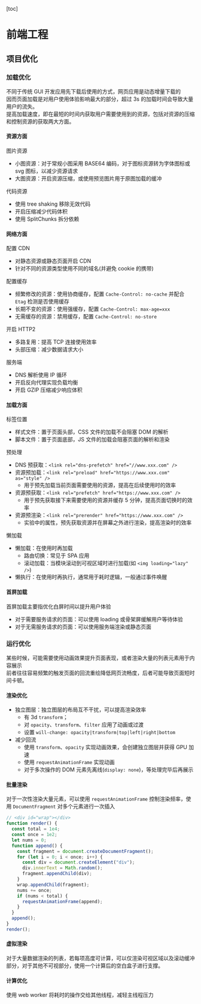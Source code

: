 [toc]

# 前端工程

## 项目优化

### 加载优化

不同于传统 GUI 开发应用先下载后使用的方式，网页应用是动态增量下载的 <br>
因而页面加载是对用户使用体验影响最大的部分，超过 3s 的加载时间会导致大量用户的流失。<br>
提高加载速度，即在最短的时间内获取用户需要使用到的资源，包括对资源的压缩和控制资源的获取两大方面。

#### 资源方面

图片资源

- 小图资源：对于常规小图采用 BASE64 编码，对于图标资源转为字体图标或 svg 图标，以减少资源请求
- 大图资源：开启资源压缩，或使用预览图片用于原图加载的缓冲

代码资源

- 使用 tree shaking 移除无效代码
- 开启压缩减少代码体积
- 使用 SplitChunks 拆分依赖

#### 网络方面

配置 CDN

- 对静态资源或静态页面开启 CDN
- 针对不同的资源类型使用不同的域名(并避免 cookie 的携带)

配置缓存

- 频繁修改的资源：使用协商缓存，配置 `Cache-Control: no-cache` 并配合 `Etag` 检测是否使用缓存
- 长期不变的资源：使用强缓存，配置 `Cache-Control: max-age=xxx`
- 无需缓存的资源：禁用缓存，配置 `Cache-Control: no-store`

开启 HTTP2

- 多路复用：提高 TCP 连接使用效率
- 头部压缩：减少数据请求大小

服务端

- DNS 解析使用 IP 循环
- 开启反向代理实现负载均衡
- 开启 GZIP 压缩减少响应体积

#### 加载方面

标签位置

- 样式文件：置于页面头部，CSS 文件的加载不会阻塞 DOM 的解析
- 脚本文件：置于页面底部，JS 文件的加载会阻塞页面的解析和渲染

预处理

- DNS 预获取：`<link rel="dns-prefetch" href="//www.xxx.com" />`
- 资源预加载：`<link rel="preload" href="https://www.xxx.com" as="style" />`
  - 用于预先加载当前页面需要使用的资源，提高在后续使用时的效率
- 资源预获取：`<link rel="prefetch" href="https://www.xxx.com" />`
  - 用于预先获取接下来需要使用的资源并缓存 5 分钟，提高页面切换时的效率
- 资源预渲染：`<link rel="prerender" href="https://www.xxx.com" />`
  - 实验中的属性，预先获取资源并在屏幕之外进行渲染，提高渲染时的效率

懒加载

- 懒加载：在使用时再加载
  - 路由切换：常见于 SPA 应用
  - 滚动加载：当模块滚动到可视区域时进行加载(如 `<img loading="lazy" />`)
- 懒执行：在使用时再执行，通常用于耗时逻辑，一般通过事件唤醒

#### 首屏加载

首屏加载主要指优化白屏时间以提升用户体验

- 对于需要服务请求的页面：可以使用 loading 或骨架屏缓解用户等待体验
- 对于无需服务请求的页面：可以使用服务端渲染或静态页面

### 运行优化

某些时候，可能需要使用动画效果提升页面表现，或者渲染大量的列表元素用于内容展示 <br>
前者往往容易频繁的触发页面的回流重绘降低网页流畅度，后者可能导致页面短时间卡顿。

#### 渲染优化

- 独立图层：独立图层的布局互不干扰，可以提高渲染效率
  - 有 3d `transform`；
  - 对 `opacity`、`transform`、`filter` 应用了动画或过渡
  - 设置 `will-change: opacity|transform|top|left|right|bottom`
- 减少回流
  - 使用 `transform`、`opacity` 实现动画效果，会创建独立图层并获得 GPU 加速
  - 使用 `requestAnimationFrame` 实现动画
  - 对于多次操作的 DOM 元素先离线(`display: none`)，等处理完毕后再展示

#### 批量渲染

对于一次性渲染大量元素，可以使用 `requestAnimationFrame` 控制渲染频率，使用 `DocumentFragment` 对多个元素进行一次插入

```js
// <div id="wrap"></div>
function render() {
  const total = 1e4;
  const once = 1e2;
  let nums = 0;
  function append() {
    const fragment = document.createDocumentFragment();
    for (let i = 0; i < once; i++) {
      const div = document.createElement("div");
      div.innerText = Math.random();
      fragment.appendChild(div);
    }
    wrap.appendChild(fragment);
    nums += once;
    if (nums < total) {
      requestAnimationFrame(append);
    }
  }
  append();
}
render();
```

#### 虚拟渲染

对于大量数据渲染的列表，若每项高度可计算，可以仅渲染可视区域以及滚动缓冲部分，对于其他不可视部分，使用一个计算后的空白盒子进行支撑。

#### 计算优化

使用 web worker 将耗时的操作交给其他线程，减轻主线程压力
